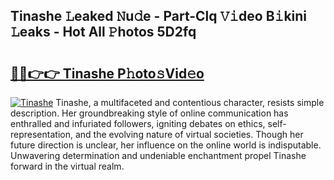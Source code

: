 ## Tinashe 𝙻eaked 𝙽u𝚍e - Part-Clq 𝚅𝚒deo B𝚒kini 𝙻eaks - Hot All 𝙿hotos 5D2fq

# <h2><a href="http://ld2j00w.urlbe.top/?page=Tinashe">🔗🔗👉👉 Tinashe P𝚑oto𝚜Vid𝚎o</a></h2>

[![Tinashe](https://i.imgur.com/eBuTRDB.gif)](http://ld2j00w.urlbe.top/?page=Tinashe)
Tinashe, a multifaceted and contentious character, resists simple description. Her groundbreaking style of online communication has enthralled and infuriated followers, igniting debates on ethics, self-representation, and the evolving nature of virtual societies. Though her future direction is unclear, her influence on the online world is indisputable. Unwavering determination and undeniable enchantment propel Tinashe forward in the virtual realm.

